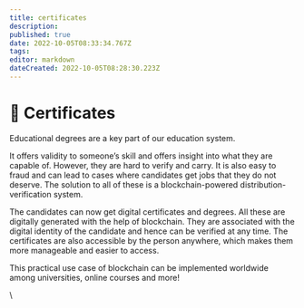 ```yaml
---
title: certificates
description: 
published: true
date: 2022-10-05T08:33:34.767Z
tags: 
editor: markdown
dateCreated: 2022-10-05T08:28:30.223Z
---
```


# 📰 Certificates

Educational degrees are a key part of our education system.

It offers validity to someone’s skill and offers insight into what they are capable of. However, they are hard to verify and carry. It is also easy to fraud and can lead to cases where candidates get jobs that they do not deserve. The solution to all of these is a blockchain-powered distribution-verification system.

The candidates can now get digital certificates and degrees. All these are digitally generated with the help of blockchain. They are associated with the digital identity of the candidate and hence can be verified at any time. The certificates are also accessible by the person anywhere, which makes them more manageable and easier to access.

This practical use case of blockchain can be implemented worldwide among universities, online courses and more!

\
